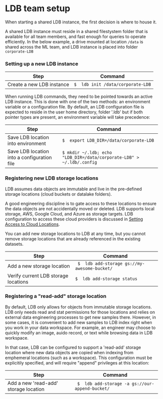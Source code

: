 # LDB team setup #

When starting a shared LDB instance, the first decision is where to house it. 

A shared LDB instance must reside in a shared filestystem folder that is available for all team members, and fast enough for queries to operate efficiently. In the below example, a drive mounted at location `/data` is shared across the ML team, and LDB instance is placed into folder `corporate-LDB` 

### Setting up a new LDB instance

| Step | Command |
| --- | --- |
| Create a new LDB instance | `$  ldb init /data/corporate-LDB` |


When running LDB commands, they need to be pointed towards an active LDB instance. This is done with one of the two methods: an environment variable or a configuration file. By default, an LDB configuration file is expected to reside in the user home directory, folder '.ldb' but if both pointer types are present, an environment variable will take precedence:

| Step | Command |
| --- | --- |
| Save LDB location into environment | `$  export LDB_DIR=/data/corporate-LDB` |
| Save LDB location into a configuration file | `$ mkdir ~/.ldb; echo "LDB_DIR=/data/corporate-LDB" > ~/.ldb/.config` |

### Registering new LDB storage locations

LDB assumes data objects are immutable and live in the pre-defined storage locations (cloud buckets or datalake folders). 

A good engineering discipline is to gate access to these locations to ensure the data objects are not accidentally moved or deleted. LDB supports local storage, AWS, Google Cloud, and Azure as storage targets. LDB configuration to access these cloud providers is discussed in [Setting Access to Cloud Locations](/TODO).

You can add new storage locations to LDB at any time, but you cannot remove storage locations that are already referenced in the existing datasets.

| Step | Command |
| --- | --- |
| Add a new storage location | ` $  ldb add-storage gs://my-awesome-bucket/` |
| Verify current LDB storage locations | `$  ldb add-storage status` |

### Registering a "read-add" storage location

By default, LDB only allows for objects from immutable storage locations. LDB only needs read and stat permissions for those locations and relies on external data engineering processes to get new samples there. However, in some cases, it is convenient to add new samples to LDB index right when you work in your data workspace. For example, an engineer may choose to quickly modify an image, auido record, or text while browsing data in LDB workspace.

In that case, LDB can be configured to support a 'read-add' storage location where new data objects are copied when indexing from emphemeral locations (such as  a workspace). This configuration must be explicitily specified, and will require "append" privileges at this location:

| Step | Command |
| --- | --- |
| Add a new 'read-add' storage location | ` $  ldb add-storage -a gs://our-append-bucket/` |


